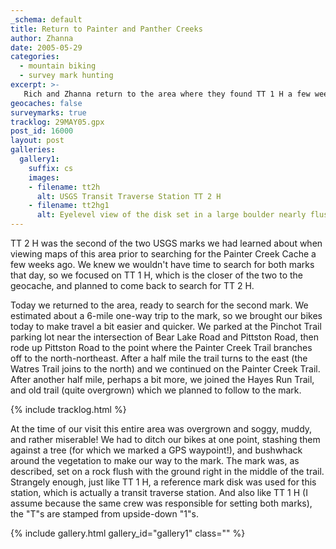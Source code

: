 ```yaml
---
_schema: default
title: Return to Painter and Panther Creeks
author: Zhanna
date: 2005-05-29
categories:
  - mountain biking
  - survey mark hunting
excerpt: >- 
   Rich and Zhanna return to the area where they found TT 1 H a few weeks ago, this time to search for TT 2 H!
geocaches: false
surveymarks: true
tracklog: 29MAY05.gpx
post_id: 16000
layout: post           
galleries:
  gallery1:
    suffix: cs
    images: 
    - filename: tt2h
      alt: USGS Transit Traverse Station TT 2 H 
    - filename: tt2hg1
      alt: Eyelevel view of the disk set in a large boulder nearly flush with the ground.                                                           
---      
```


TT 2 H was the second of the two USGS marks we had learned about when viewing maps of this area prior to searching for the Painter Creek Cache a few weeks ago. We knew we wouldn't have time to search for both marks that day, so we focused on TT 1 H, which is the closer of the two to the geocache, and planned to come back to search for TT 2 H.

Today we returned to the area, ready to search for the second mark. We estimated about a 6-mile one-way trip to the mark, so we brought our bikes today to make travel a bit easier and quicker. We parked at the Pinchot Trail parking lot near the intersection of Bear Lake Road and Pittston Road, then rode up Pittston Road to the point where the Painter Creek Trail branches off to the north-northeast. After a half mile the trail turns to the east (the Watres Trail joins to the north) and we continued on the Painter Creek Trail. After another half mile, perhaps a bit more, we joined the Hayes Run Trail, and old trail (quite overgrown) which we planned to follow to the mark.

{% include tracklog.html %}

At the time of our visit this entire area was overgrown and soggy, muddy, and rather miserable! We had to ditch our bikes at one point, stashing them against a tree (for which we marked a GPS waypoint!), and bushwhack around the vegetation to make our way to the mark. The mark was, as described, set on a rock flush with the ground right in the middle of the trail. Strangely enough, just like TT 1 H, a reference mark disk was used for this station, which is actually a transit traverse station. And also like TT 1 H (I assume because the same crew was responsible for setting both marks), the "T"s are stamped from upside-down "1"s.

{% include gallery.html gallery_id="gallery1" class="" %}


